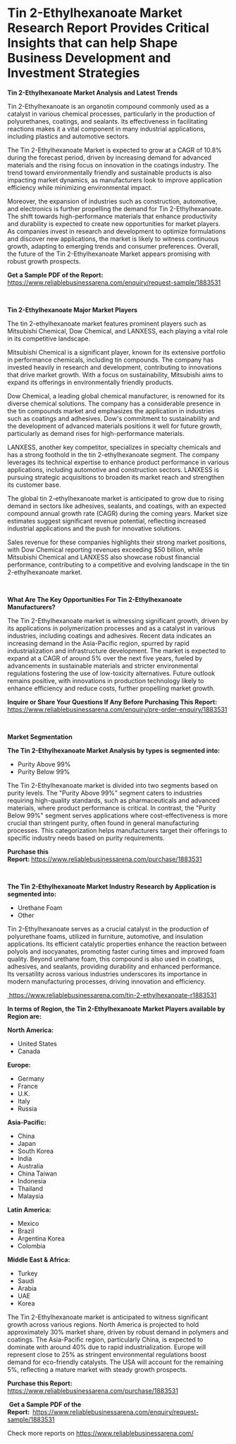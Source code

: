 <p><h1>Tin 2-Ethylhexanoate Market Research Report Provides Critical Insights that can help Shape Business Development and Investment Strategies</h1></p><p><strong>Tin 2-Ethylhexanoate Market Analysis and Latest Trends</strong></p>
<p><p>Tin 2-Ethylhexanoate is an organotin compound commonly used as a catalyst in various chemical processes, particularly in the production of polyurethanes, coatings, and sealants. Its effectiveness in facilitating reactions makes it a vital component in many industrial applications, including plastics and automotive sectors.</p><p>The Tin 2-Ethylhexanoate Market is expected to grow at a CAGR of 10.8% during the forecast period, driven by increasing demand for advanced materials and the rising focus on innovation in the coatings industry. The trend toward environmentally friendly and sustainable products is also impacting market dynamics, as manufacturers look to improve application efficiency while minimizing environmental impact.</p><p>Moreover, the expansion of industries such as construction, automotive, and electronics is further propelling the demand for Tin 2-Ethylhexanoate. The shift towards high-performance materials that enhance productivity and durability is expected to create new opportunities for market players. As companies invest in research and development to optimize formulations and discover new applications, the market is likely to witness continuous growth, adapting to emerging trends and consumer preferences. Overall, the future of the Tin 2-Ethylhexanoate Market appears promising with robust growth prospects.</p></p>
<p><strong>Get a Sample PDF of the Report:&nbsp;</strong> <a href="https://www.reliablebusinessarena.com/enquiry/request-sample/1883531?utm_campaign=2238&utm_medium=2&utm_source=Github&utm_content=ia&utm_term=04022025&utm_id=tin-2-ethylhexanoate">https://www.reliablebusinessarena.com/enquiry/request-sample/1883531</a></p>
<p>&nbsp;</p>
<p><strong>Tin 2-Ethylhexanoate Major Market Players</strong></p>
<p><p>The tin 2-ethylhexanoate market features prominent players such as Mitsubishi Chemical, Dow Chemical, and LANXESS, each playing a vital role in its competitive landscape. </p><p>Mitsubishi Chemical is a significant player, known for its extensive portfolio in performance chemicals, including tin compounds. The company has invested heavily in research and development, contributing to innovations that drive market growth. With a focus on sustainability, Mitsubishi aims to expand its offerings in environmentally friendly products. </p><p>Dow Chemical, a leading global chemical manufacturer, is renowned for its diverse chemical solutions. The company has a considerable presence in the tin compounds market and emphasizes the application in industries such as coatings and adhesives. Dow's commitment to sustainability and the development of advanced materials positions it well for future growth, particularly as demand rises for high-performance materials.</p><p>LANXESS, another key competitor, specializes in specialty chemicals and has a strong foothold in the tin 2-ethylhexanoate segment. The company leverages its technical expertise to enhance product performance in various applications, including automotive and construction sectors. LANXESS is pursuing strategic acquisitions to broaden its market reach and strengthen its customer base.</p><p>The global tin 2-ethylhexanoate market is anticipated to grow due to rising demand in sectors like adhesives, sealants, and coatings, with an expected compound annual growth rate (CAGR) during the coming years. Market size estimates suggest significant revenue potential, reflecting increased industrial applications and the push for innovative solutions.</p><p>Sales revenue for these companies highlights their strong market positions, with Dow Chemical reporting revenues exceeding $50 billion, while Mitsubishi Chemical and LANXESS also showcase robust financial performance, contributing to a competitive and evolving landscape in the tin 2-ethylhexanoate market.</p></p>
<p>&nbsp;</p>
<p><strong>What Are The Key Opportunities For Tin 2-Ethylhexanoate Manufacturers?</strong></p>
<p><p>The Tin 2-Ethylhexanoate market is witnessing significant growth, driven by its applications in polymerization processes and as a catalyst in various industries, including coatings and adhesives. Recent data indicates an increasing demand in the Asia-Pacific region, spurred by rapid industrialization and infrastructure development. The market is expected to expand at a CAGR of around 5% over the next five years, fueled by advancements in sustainable materials and stricter environmental regulations fostering the use of low-toxicity alternatives. Future outlook remains positive, with innovations in production technology likely to enhance efficiency and reduce costs, further propelling market growth.</p></p>
<p><strong>Inquire or Share Your Questions If Any Before Purchasing This Report:</strong> <a href="https://www.reliablebusinessarena.com/enquiry/pre-order-enquiry/1883531?utm_campaign=2238&utm_medium=2&utm_source=Github&utm_content=ia&utm_term=04022025&utm_id=tin-2-ethylhexanoate">https://www.reliablebusinessarena.com/enquiry/pre-order-enquiry/1883531</a></p>
<p>&nbsp;</p>
<p><strong>Market Segmentation</strong></p>
<p><strong>The Tin 2-Ethylhexanoate Market Analysis by types is segmented into:</strong></p>
<p><ul><li>Purity Above 99%</li><li>Purity Below 99%</li></ul></p>
<p><p>The Tin 2-Ethylhexanoate market is divided into two segments based on purity levels. The "Purity Above 99%" segment caters to industries requiring high-quality standards, such as pharmaceuticals and advanced materials, where product performance is critical. In contrast, the "Purity Below 99%" segment serves applications where cost-effectiveness is more crucial than stringent purity, often found in general manufacturing processes. This categorization helps manufacturers target their offerings to specific industry needs based on purity requirements.</p></p>
<p><strong>Purchase this Report:&nbsp;</strong><a href="https://www.reliablebusinessarena.com/purchase/1883531?utm_campaign=2238&utm_medium=2&utm_source=Github&utm_content=ia&utm_term=04022025&utm_id=tin-2-ethylhexanoate">https://www.reliablebusinessarena.com/purchase/1883531</a></p>
<p>&nbsp;</p>
<p><strong>The Tin 2-Ethylhexanoate Market Industry Research by Application is segmented into:</strong></p>
<p><ul><li>Urethane Foam</li><li>Other</li></ul></p>
<p><p>Tin 2-Ethylhexanoate serves as a crucial catalyst in the production of polyurethane foams, utilized in furniture, automotive, and insulation applications. Its efficient catalytic properties enhance the reaction between polyols and isocyanates, promoting faster curing times and improved foam quality. Beyond urethane foam, this compound is also used in coatings, adhesives, and sealants, providing durability and enhanced performance. Its versatility across various industries underscores its importance in modern manufacturing processes, driving innovation and efficiency.</p></p>
<p><a href="https://www.reliablebusinessarena.com/tin-2-ethylhexanoate-r1883531?utm_campaign=2238&utm_medium=2&utm_source=Github&utm_content=ia&utm_term=04022025&utm_id=tin-2-ethylhexanoate">&nbsp;https://www.reliablebusinessarena.com/tin-2-ethylhexanoate-r1883531</a></p>
<p><strong>In terms of Region, the Tin 2-Ethylhexanoate Market Players available by Region are:</strong></p>
<p>
    <p> <strong> North America: </strong>
        <ul>
            <li>United States</li>
            <li>Canada</li>
        </ul>
        </p> 
    <p> <strong> Europe: </strong>
        <ul>
            <li>Germany</li>
            <li>France</li>
            <li>U.K.</li>
            <li>Italy</li>
            <li>Russia</li>
        </ul>
        </p> 
    <p> <strong> Asia-Pacific: </strong>
        <ul>
            <li>China</li>
            <li>Japan</li>
            <li>South Korea</li>
            <li>India</li>
            <li>Australia</li>
            <li>China Taiwan</li>
            <li>Indonesia</li>
            <li>Thailand</li>
            <li>Malaysia</li>
        </ul>
        </p> 
    <p> <strong> Latin America: </strong>
        <ul>
            <li>Mexico</li>
            <li>Brazil</li>
            <li>Argentina Korea</li>
            <li>Colombia</li>
        </ul>
        </p> 
    <p> <strong> Middle East & Africa: </strong>
        <ul>
            <li>Turkey</li>
            <li>Saudi</li>
            <li>Arabia</li>
            <li>UAE</li>
            <li>Korea</li>
        </ul>
    </p>
    </p>
<p><p>The Tin 2-Ethylhexanoate market is anticipated to witness significant growth across various regions. North America is projected to hold approximately 30% market share, driven by robust demand in polymers and coatings. The Asia-Pacific region, particularly China, is expected to dominate with around 40% due to rapid industrialization. Europe will represent close to 25% as stringent environmental regulations boost demand for eco-friendly catalysts. The USA will account for the remaining 5%, reflecting a mature market with steady growth prospects.</p></p>
<p><strong>Purchase this Report: </strong><a href="https://www.reliablebusinessarena.com/purchase/1883531?utm_campaign=2238&utm_medium=2&utm_source=Github&utm_content=ia&utm_term=04022025&utm_id=tin-2-ethylhexanoate">https://www.reliablebusinessarena.com/purchase/1883531</a></p>
<p>&nbsp;<strong>Get a Sample PDF of the Report:&nbsp;&nbsp;</strong><a href="https://www.reliablebusinessarena.com/enquiry/request-sample/1883531?utm_campaign=2238&utm_medium=2&utm_source=Github&utm_content=ia&utm_term=04022025&utm_id=tin-2-ethylhexanoate">https://www.reliablebusinessarena.com/enquiry/request-sample/1883531</a></p>
<p><strong></strong></p>
<p>Check more reports on <a href="https://www.reliablebusinessarena.com/?utm_campaign=2238&utm_medium=2&utm_source=Github&utm_content=ia&utm_term=04022025&utm_id=tin-2-ethylhexanoate">https://www.reliablebusinessarena.com/</a></p>